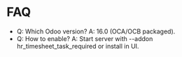 # FAQ

- Q: Which Odoo version? A: 16.0 (OCA/OCB packaged).
- Q: How to enable? A: Start server with --addon hr_timesheet_task_required or install in UI.
